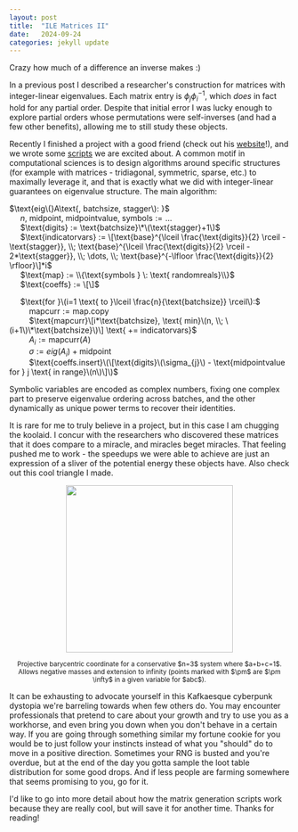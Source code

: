 ```yaml
---
layout: post
title:  "ILE Matrices II"
date:   2024-09-24 
categories: jekyll update
---
```


Crazy how much of a difference an inverse makes :)

In a previous post I described a researcher's construction for matrices with integer-linear eigenvalues. Each matrix entry is $\phi_{j}\phi_{i}^{-1}$, which *does* in fact hold for any partial order. Despite that initial error I was lucky enough to explore partial orders whose permutations were self-inverses (and had a few other benefits), allowing me to still study these objects. 

Recently I finished a project with a good friend (check out his [website](https://www.abemill.com/projects.html)!), and we wrote some [scripts](https://github.com/symeig) we are excited about. A common motif in computational sciences is to design algorithms around specific structures (for example with matrices - tridiagonal, symmetric, sparse, etc.) to maximally leverage it, and that is exactly what we did with integer-linear guarantees on eigenvalue structure. The main algorithm:


$\text{eig\(}A\text{, batchsize, stagger\): }$  
&nbsp;&nbsp;&nbsp;&nbsp; $n\text{, midpoint, midpointvalue, symbols} := \dots$  
&nbsp;&nbsp;&nbsp;&nbsp; $\text{digits} := \text{batchsize}\*\(\text{stagger}+1\)$  
&nbsp;&nbsp;&nbsp;&nbsp; $\text{indicatorvars} := \[\text{base}^{\lceil \frac{\text{digits}}{2} \rceil - \text{stagger}}, \\; \text{base}^{\lceil \frac{\text{digits}}{2} \rceil - 2*\text{stagger}}, \\; \dots, \\; \text{base}^{-\lfloor \frac{\text{digits}}{2} \rfloor}\]*i$  
&nbsp;&nbsp;&nbsp;&nbsp; $\text{map} := \\{\text{symbols } \: \text{ randomreals}\\}$  
&nbsp;&nbsp;&nbsp;&nbsp; $\text{coeffs} := \[\]$  
  
&nbsp;&nbsp;&nbsp;&nbsp; $\text{for }\(i=1 \text{ to }\lceil \frac{n}{\text{batchsize}} \rceil\):$  
&nbsp;&nbsp;&nbsp;&nbsp;&nbsp;&nbsp;&nbsp;&nbsp; $\text{mapcurr} := \text{map.copy}$  
&nbsp;&nbsp;&nbsp;&nbsp;&nbsp;&nbsp;&nbsp;&nbsp; $\text{mapcurr}\[i*\text{batchsize}, \text{ min}\(n, \\; \(i+1\)\*\text{batchsize}\)\] \text{ += indicatorvars}$  
&nbsp;&nbsp;&nbsp;&nbsp;&nbsp;&nbsp;&nbsp;&nbsp; $A_{i} := \text{mapcurr}(A)$  
&nbsp;&nbsp;&nbsp;&nbsp;&nbsp;&nbsp;&nbsp;&nbsp; $\sigma := eig(A_{i}) + \text{midpoint}$  
&nbsp;&nbsp;&nbsp;&nbsp;&nbsp;&nbsp;&nbsp;&nbsp; $\text{coeffs.insert}\(\[\text{digits}\(\sigma_{j}\) - \text{midpointvalue for } j \text{ in range}\(n\)\]\)$  

Symbolic variables are encoded as complex numbers, fixing one complex part to preserve eigenvalue ordering across batches, and the other dynamically as unique power terms to recover their identities.

It is rare for me to truly believe in a project, but in this case I am chugging the koolaid. I concur with the researchers who discovered these matrices that it does compare to a miracle, and miracles beget miracles. That feeling pushed me to work - the speedups we were able to achieve are just an expression of a sliver of the potential energy these objects have. Also check out this cool triangle I made. 

<p align="center">
  <img src="/assets/images/0702.jpg" width="300"/>
</p>
<p align=center>
<sub> Projective barycentric coordinate for a conservative $n=3$ system where $a+b+c=1$. Allows negative masses and extension to infinity (points marked with $\pm$ are $\pm \infty$ in a given variable for $abc$). </sub>
</p>

It can be exhausting to advocate yourself in this Kafkaesque cyberpunk dystopia we're barreling towards when few others do. You may encounter professionals that pretend to care about your growth and try to use you as a workhorse, and even bring you down when you don't behave in a certain way. If you are going through something similar my fortune cookie for you would be to just follow your instincts instead of what you "should" do to move in a positive direction. Sometimes your RNG is busted and you're overdue, but at the end of the day you gotta sample the loot table distribution for some good drops. And if less people are farming somewhere that seems promising to you, go for it.

I'd like to go into more detail about how the matrix generation scripts work because they are really cool, but will save it for another time. Thanks for reading!
